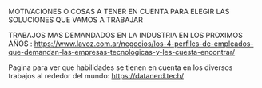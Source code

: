 MOTIVACIONES O COSAS A TENER EN CUENTA PARA ELEGIR LAS SOLUCIONES QUE VAMOS A TRABAJAR

TRABAJOS MAS DEMANDADOS EN LA INDUSTRIA EN LOS PROXIMOS AÑOS : 
https://www.lavoz.com.ar/negocios/los-4-perfiles-de-empleados-que-demandan-las-empresas-tecnologicas-y-les-cuesta-encontrar/

Pagina para ver que habilidades se tienen en cuenta en los diversos trabajos al rededor del mundo:
https://datanerd.tech/


